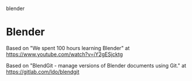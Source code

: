 blender
# Blender

Based on "We spent 100 hours learning Blender" at https://www.youtube.com/watch?v=iY2gESjcktg

Based on "BlendGit - manage versions of Blender documents using Git." at https://gitlab.com/ldo/blendgit
